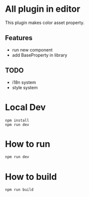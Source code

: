 # All plugin in editor

This plugin makes color asset property.

## Features 

* run new component 
* add BaseProperty in library 

## TODO
* i18n system 
* style system 

# Local Dev 

```
npm install
npm run dev 
```

# How to run

```js
npm run dev 
```

# How to build 

```js
npm run build
```
